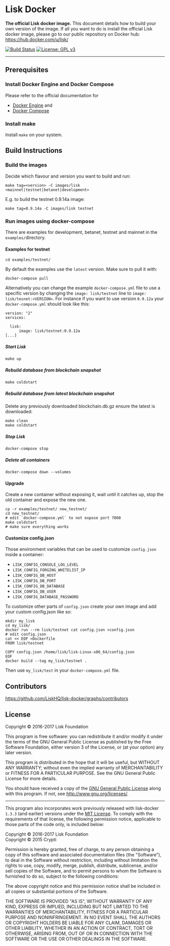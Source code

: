 # Lisk Docker

**The official Lisk docker image.** This document details how to build your own version of the image. If all you want to do is install the official Lisk docker image, please go to our public repository on Docker hub: https://hub.docker.com/u/lisk/

[![Build Status](https://jenkins.lisk.io/buildStatus/icon?job=lisk-docker/development)](https://jenkins.lisk.io/job/lisk-docker/job/development)
[![License: GPL v3](https://img.shields.io/badge/License-GPL%20v3-blue.svg)](http://www.gnu.org/licenses/gpl-3.0)

***

## Prerequisites

### Install Docker Engine and Docker Compose

Please refer to the official documentation for
 - [Docker Engine](https://docs.docker.com/engine/installation) and
 - [Docker Compose](https://docs.docker.com/compose/install/)

### Install make

Install `make` on your system.

## Build Instructions

### Build the images

Decide which flavour and version you want to build and run:

`make tag=<version> -C images/lisk <mainnet|testnet|betanet|development>`

E.g. to build the testnet 0.9.14a image:

```
make tag=0.9.14a -C images/lisk testnet
```

### Run images using docker-compose

There are examples for development, betanet, testnet and mainnet in the `examples/`directory.

#### Examples for testnet

`cd examples/testnet/`

By default the examples use the `latest` version. Make sure to pull it with:

```
docker-compose pull
```

Alternatively you can change the example `docker-compose.yml` file to use a specific version by changing the `image: lisk/testnet` line to `image: lisk/tesnet:<VERSION>`.
For instance if you want to use version `0.9.12a` your `docker-compose.yml` should look like this:

```
version: "2"
services:

  lisk:
      image: lisk/testnet:0.9.12a
[...]
```

##### Start Lisk

```
make up
```

##### Rebuild database from blockchain snapshot

```
make coldstart
```

##### Rebuild database from latest blockchain snapshot

Delete any previously downloaded blockchain.db.gz ensure the latest is downloaded:

```
make clean
make coldstart
```

##### Stop Lisk

```
docker-compose stop
```


##### Delete all containers

```
docker-compose down --volumes
```

#### Upgrade

Create a new container without exposing it, wait until it catches up, stop the old container and expose the new one.

```
cp -r examples/testnet/ new_testnet/
cd new_testnet/
# edit `docker-compose.yml` to not expose port 7000
make coldstart
# make sure everything works
```

#### Customize config.json

Those environment variables that can be used to customize `config.json` inside a container:
- `LISK_CONFIG_CONSOLE_LOG_LEVEL`
- `LISK_CONFIG_FORGING_WHITELIST_IP`
- `LISK_CONFIG_DB_HOST`
- `LISK_CONFIG_DB_PORT`
- `LISK_CONFIG_DB_DATABASE`
- `LISK_CONFIG_DB_USER`
- `LISK_CONFIG_DATABASE_PASSWORD`

To customize other parts of `config.json` create your own image and add your custom config.json like so:

```
mkdir my_lisk
cd my_lisk/
docker run --rm lisk/testnet cat config.json >config.json
# edit config.json
cat << EOF >Dockerfile
FROM lisk/testnet

COPY config.json /home/lisk/lisk-Linux-x86_64/config.json
EOF
docker build --tag my_lisk/testnet .
```

Then use `my_lisk/test` in your `docker-compose.yml` file.

## Contributors

https://github.com/LiskHQ/lisk-docker/graphs/contributors

## License

Copyright © 2016-2017 Lisk Foundation

This program is free software: you can redistribute it and/or modify it under the terms of the GNU General Public License as published by the Free Software Foundation, either version 3 of the License, or (at your option) any later version.

This program is distributed in the hope that it will be useful, but WITHOUT ANY WARRANTY; without even the implied warranty of MERCHANTABILITY or FITNESS FOR A PARTICULAR PURPOSE. See the GNU General Public License for more details.

You should have received a copy of the [GNU General Public License](https://github.com/LiskHQ/lisk-docker/tree/master/LICENSE) along with this program.  If not, see <http://www.gnu.org/licenses/>.

***

This program also incorporates work previously released with lisk-docker `1.3.3` (and earlier) versions under the [MIT License](https://opensource.org/licenses/MIT). To comply with the requirements of that license, the following permission notice, applicable to those parts of the code only, is included below:

Copyright © 2016-2017 Lisk Foundation  
Copyright © 2015 Crypti

Permission is hereby granted, free of charge, to any person obtaining a copy of this software and associated documentation files (the "Software"), to deal in the Software without restriction, including without limitation the rights to use, copy, modify, merge, publish, distribute, sublicense, and/or sell copies of the Software, and to permit persons to whom the Software is furnished to do so, subject to the following conditions:

The above copyright notice and this permission notice shall be included in all copies or substantial portions of the Software.

THE SOFTWARE IS PROVIDED "AS IS", WITHOUT WARRANTY OF ANY KIND, EXPRESS OR IMPLIED, INCLUDING BUT NOT LIMITED TO THE WARRANTIES OF MERCHANTABILITY, FITNESS FOR A PARTICULAR PURPOSE AND NONINFRINGEMENT. IN NO EVENT SHALL THE AUTHORS OR COPYRIGHT HOLDERS BE LIABLE FOR ANY CLAIM, DAMAGES OR OTHER LIABILITY, WHETHER IN AN ACTION OF CONTRACT, TORT OR OTHERWISE, ARISING FROM, OUT OF OR IN CONNECTION WITH THE SOFTWARE OR THE USE OR OTHER DEALINGS IN THE SOFTWARE.
